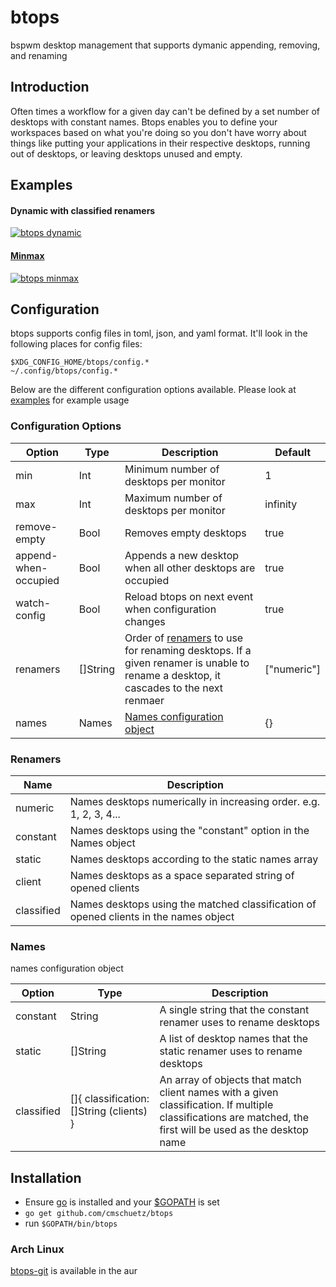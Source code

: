# btops

bspwm desktop management that supports dymanic appending, removing, and renaming

## Introduction

Often times a workflow for a given day can't be defined by a set number of desktops with constant names.  Btops enables you to define your workspaces based on what you're doing so you don't have worry about things like putting your applications in their respective desktops, running out of desktops, or leaving desktops unused and empty.

## Examples

#### Dynamic with classified renamers
[![btops dynamic](https://thumbs.gfycat.com/CourteousHeavyGibbon-size_restricted.gif)](https://gfycat.com/CourteousHeavyGibbon)

#### [Minmax](https://github.com/cmschuetz/btops/blob/master/examples/minmax.toml)
[![btops minmax](https://thumbs.gfycat.com/HairyRewardingIncatern-size_restricted.gif)](https://gfycat.com/HairyRewardingIncatern)


## Configuration

btops supports config files in toml, json, and yaml format.  It'll look in the following places for config files:

```
$XDG_CONFIG_HOME/btops/config.*
~/.config/btops/config.*
```

Below are the different configuration options available.  Please look at [examples](https://github.com/cmschuetz/btops/tree/master/examples) for example usage

### Configuration Options

| Option | Type | Description | Default |
| ------ | ---- | ----------- | ------- |
| min | Int | Minimum number of desktops per monitor | 1 |
| max | Int | Maximum number of desktops per monitor | infinity |
| remove-empty | Bool | Removes empty desktops | true |
| append-when-occupied | Bool | Appends a new desktop when all other desktops are occupied | true |
| watch-config | Bool | Reload btops on next event when configuration changes | true |
| renamers | []String | Order of [renamers](#renamers) to use for renaming desktops. If a given renamer is unable to rename a desktop, it cascades to the next renmaer | ["numeric"]
| names | Names | [Names configuration object](#names) | {} |

### Renamers

| Name | Description |
| ---- | ----------- |
| numeric | Names desktops numerically in increasing order. e.g. 1, 2, 3, 4... |
| constant | Names desktops using the "constant" option in the Names object |
| static | Names desktops according to the static names array |
| client | Names desktops as a space separated string of opened clients |
| classified | Names desktops using the matched classification of opened clients in the names object |

### Names
names configuration object

| Option | Type | Description |
| ------ | ---- | ----------- |
| constant | String | A single string that the constant renamer uses to rename desktops |
| static | []String | A list of desktop names that the static renamer uses to rename desktops |
| classified | []{ classification: []String (clients) } | An array of objects that match client names with a given classification.  If multiple classifications are matched, the first will be used as the desktop name

## Installation

- Ensure [go](https://golang.org/) is installed and your [$GOPATH](https://github.com/golang/go/wiki/GOPATH) is set
- `go get github.com/cmschuetz/btops`
- run `$GOPATH/bin/btops`

### Arch Linux
[btops-git](https://aur.archlinux.org/packages/btops-git/) is available in the aur

